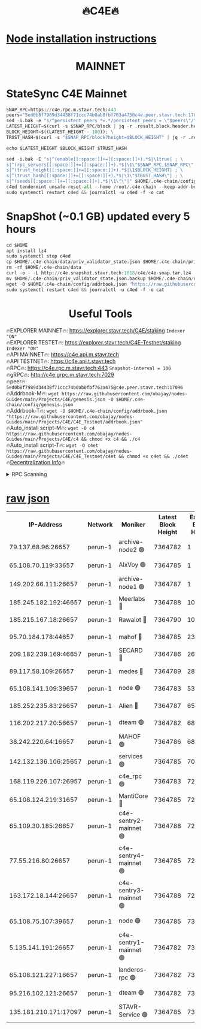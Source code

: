 <h1 align="center"> 🔥C4E🔥</h1>

[Node installation instructions](https://github.com/obajay/nodes-Guides/tree/main/Projects/C4E)
=

<h1 align="center"> MAINNET</h1>

# StateSync C4E Mainnet
```python
SNAP_RPC=https://c4e.rpc.m.stavr.tech:443
peers="5ed0b8f7989d34438f71ccc74b0ab0fbf763a475@c4e.peer.stavr.tech:17096"
sed -i.bak -e "s/^persistent_peers *=.*/persistent_peers = \"$peers\"/" $HOME/.c4e-chain/config/config.toml
LATEST_HEIGHT=$(curl -s $SNAP_RPC/block | jq -r .result.block.header.height); \
BLOCK_HEIGHT=$((LATEST_HEIGHT - 100)); \
TRUST_HASH=$(curl -s "$SNAP_RPC/block?height=$BLOCK_HEIGHT" | jq -r .result.block_id.hash)

echo $LATEST_HEIGHT $BLOCK_HEIGHT $TRUST_HASH

sed -i.bak -E "s|^(enable[[:space:]]+=[[:space:]]+).*$|\1true| ; \
s|^(rpc_servers[[:space:]]+=[[:space:]]+).*$|\1\"$SNAP_RPC,$SNAP_RPC\"| ; \
s|^(trust_height[[:space:]]+=[[:space:]]+).*$|\1$BLOCK_HEIGHT| ; \
s|^(trust_hash[[:space:]]+=[[:space:]]+).*$|\1\"$TRUST_HASH\"| ; \
s|^(seeds[[:space:]]+=[[:space:]]+).*$|\1\"\"|" $HOME/.c4e-chain/config/config.toml
c4ed tendermint unsafe-reset-all --home /root/.c4e-chain --keep-addr-book
sudo systemctl restart c4ed && journalctl -u c4ed -f -o cat
```
# SnapShot (~0.1 GB) updated every 5 hours
```python
cd $HOME
apt install lz4
sudo systemctl stop c4ed
cp $HOME/.c4e-chain/data/priv_validator_state.json $HOME/.c4e-chain/priv_validator_state.json.backup
rm -rf $HOME/.c4e-chain/data
curl -o - -L http://c4e.snapshot.stavr.tech:1018/c4e/c4e-snap.tar.lz4 | lz4 -c -d - | tar -x -C $HOME/.c4e-chain --strip-components 2
mv $HOME/.c4e-chain/priv_validator_state.json.backup $HOME/.c4e-chain/data/priv_validator_state.json
wget -O $HOME/.c4e-chain/config/addrbook.json "https://raw.githubusercontent.com/obajay/nodes-Guides/main/Projects/C4E/addrbook.json"
sudo systemctl restart c4ed && journalctl -u c4ed -f -o cat
```
 <h1 align="center"> Useful Tools</h1>

🔥EXPLORER MAINNET🔥:  https://explorer.stavr.tech/C4E/staking            `Indexer "ON"` \
🔥EXPLORER TESTET🔥:   https://explorer.stavr.tech/C4E-Testnet/staking     `Indexer "ON"` \
🔥API MAINNET🔥:       https://c4e.api.m.stavr.tech \
🔥API TESTNET🔥:       https://c4e.api.t.stavr.tech \
🔥RPC🔥:               https://c4e.rpc.m.stavr.tech:443                  `Snapshot-interval = 100` \
🔥gRPC🔥:              http://c4e.grpc.m.stavr.tech:7029 \
🔥peer🔥:              `5ed0b8f7989d34438f71ccc74b0ab0fbf763a475@c4e.peer.stavr.tech:17096` \
🔥Addrbook-M🔥:    ```wget https://raw.githubusercontent.com/obajay/nodes-Guides/main/Projects/C4E/genesis.json -O $HOME/.c4e-chain/config/genesis.json``` \
🔥Addrbook-T🔥:    ```wget -O $HOME/.c4e-chain/config/addrbook.json "https://raw.githubusercontent.com/obajay/nodes-Guides/main/Projects/C4E/C4E_Testnet/addrbook.json"``` \
🔥Auto_install script-M🔥: ```wget -O c4 https://raw.githubusercontent.com/obajay/nodes-Guides/main/Projects/C4E/c4 && chmod +x c4 && ./c4``` \
🔥Auto_install script-T🔥: ```wget -O c4et https://raw.githubusercontent.com/obajay/nodes-Guides/main/Projects/C4E/C4E_Testnet/c4et && chmod +x c4et && ./c4et``` \
🔥[Decentralization Info](https://github.com/obajay/StateSync-snapshots/tree/main/Projects/C4E/Decentralization)🔥




<details>
<summary>RPC Scanning</summary>

<h2 align="center"> We scan nodes in real time every 4 hours. And we provide the final result of RPC endpoints.
We cannot influence the operation of these nodes in any way. </h2>


```python
If Voting Power is higher than 0 --> then the Node is a validator of the network and may be subject to attack and be a potential threat to the chain.
```
```python
We marked such validators with a red symbol
```

</details>

[raw json](https://rpc-check.c4e.stavr.tech/c4e/rpc-c4e-result.json)
=



<table><tr><th>IP-Address</th><th>Network</th><th>Moniker</th><th>Latest Block Height</th><th>Earliest Block Height</th><th>Catching Up</th><th>Tx Index</th><th>Voting Power</th><th>Scan Time</th></tr><tr><td>79.137.68.96:26657</td><td>perun-1</td><td>archive-node2 🟢</td><td>7364782</td><td>1</td><td>False</td><td>on</td><td>0</td><td>2024-02-28T01:46:44.301134845UTC</td></tr><tr><td>65.108.70.119:33657</td><td>perun-1</td><td>AlxVoy 🟢</td><td>7364785</td><td>1</td><td>False</td><td>on</td><td>0</td><td>2024-02-28T01:46:58.512713598UTC</td></tr><tr><td>149.202.66.111:26657</td><td>perun-1</td><td>archive-node1 🟢</td><td>7364787</td><td>1</td><td>False</td><td>on</td><td>0</td><td>2024-02-28T01:47:14.822260299UTC</td></tr><tr><td>185.245.182.192:46657</td><td>perun-1</td><td>Meerlabs 🔴</td><td>7364788</td><td>1051501</td><td>False</td><td>on</td><td>344604</td><td>2024-02-28T01:47:21.943296120UTC</td></tr><tr><td>185.215.167.18:26657</td><td>perun-1</td><td>Rawalot 🔴</td><td>7364790</td><td>1090501</td><td>False</td><td>on</td><td>450091</td><td>2024-02-28T01:47:32.969616657UTC</td></tr><tr><td>95.70.184.178:44657</td><td>perun-1</td><td>mahof 🔴</td><td>7364785</td><td>2342001</td><td>False</td><td>off</td><td>1356389</td><td>2024-02-28T01:46:57.784793403UTC</td></tr><tr><td>209.182.239.169:46657</td><td>perun-1</td><td>SECARD 🔴</td><td>7364786</td><td>2616101</td><td>False</td><td>off</td><td>749308</td><td>2024-02-28T01:47:10.154893474UTC</td></tr><tr><td>89.117.58.109:26657</td><td>perun-1</td><td>medes 🔴</td><td>7364789</td><td>2826001</td><td>False</td><td>off</td><td>891015</td><td>2024-02-28T01:47:28.592505611UTC</td></tr><tr><td>65.108.141.109:39657</td><td>perun-1</td><td>node 🟢</td><td>7364783</td><td>5303301</td><td>False</td><td>on</td><td>0</td><td>2024-02-28T01:46:46.654469500UTC</td></tr><tr><td>185.252.235.83:26657</td><td>perun-1</td><td>Alien 🔴</td><td>7364787</td><td>6502501</td><td>False</td><td>on</td><td>648215</td><td>2024-02-28T01:47:15.103227647UTC</td></tr><tr><td>116.202.217.20:56657</td><td>perun-1</td><td>dteam 🟢</td><td>7364782</td><td>6800901</td><td>False</td><td>on</td><td>0</td><td>2024-02-28T01:46:43.620069979UTC</td></tr><tr><td>38.242.220.64:16657</td><td>perun-1</td><td>MAHOF 🟢</td><td>7364786</td><td>6885501</td><td>False</td><td>on</td><td>0</td><td>2024-02-28T01:47:12.495753340UTC</td></tr><tr><td>142.132.136.106:25657</td><td>perun-1</td><td>services 🟢</td><td>7364785</td><td>7012001</td><td>False</td><td>on</td><td>0</td><td>2024-02-28T01:47:01.119802345UTC</td></tr><tr><td>168.119.226.107:26957</td><td>perun-1</td><td>c4e_rpc 🟢</td><td>7364783</td><td>7264783</td><td>False</td><td>on</td><td>0</td><td>2024-02-28T01:46:50.949421179UTC</td></tr><tr><td>65.108.124.219:31657</td><td>perun-1</td><td>MantiCore 🔴</td><td>7364785</td><td>7264785</td><td>False</td><td>off</td><td>729660</td><td>2024-02-28T01:46:57.371261112UTC</td></tr><tr><td>65.109.30.185:26657</td><td>perun-1</td><td>c4e-sentry2-mainnet 🟢</td><td>7364788</td><td>7284001</td><td>False</td><td>on</td><td>0</td><td>2024-02-28T01:47:21.634790429UTC</td></tr><tr><td>77.55.216.80:26657</td><td>perun-1</td><td>c4e-sentry4-mainnet 🟢</td><td>7364785</td><td>7297001</td><td>False</td><td>on</td><td>0</td><td>2024-02-28T01:46:58.162195810UTC</td></tr><tr><td>163.172.18.144:26657</td><td>perun-1</td><td>c4e-sentry3-mainnet 🟢</td><td>7364788</td><td>7297001</td><td>False</td><td>on</td><td>0</td><td>2024-02-28T01:47:22.210440650UTC</td></tr><tr><td>65.108.75.107:39657</td><td>perun-1</td><td>node 🟢</td><td>7364785</td><td>7300001</td><td>False</td><td>on</td><td>0</td><td>2024-02-28T01:47:01.450534389UTC</td></tr><tr><td>5.135.141.191:26657</td><td>perun-1</td><td>c4e-sentry1-mainnet 🟢</td><td>7364782</td><td>7300501</td><td>False</td><td>on</td><td>0</td><td>2024-02-28T01:46:43.082868103UTC</td></tr><tr><td>65.108.121.227:16657</td><td>perun-1</td><td>landeros-rpc 🟢</td><td>7364782</td><td>7348901</td><td>False</td><td>on</td><td>0</td><td>2024-02-28T01:46:43.401135469UTC</td></tr><tr><td>95.216.102.121:26657</td><td>perun-1</td><td>dteam 🟢</td><td>7364782</td><td>7362901</td><td>False</td><td>on</td><td>0</td><td>2024-02-28T01:46:43.967533367UTC</td></tr><tr><td>135.181.210.171:17097</td><td>perun-1</td><td>STAVR-Service 🟢</td><td>7364785</td><td>7363001</td><td>False</td><td>on</td><td>0</td><td>2024-02-28T01:47:01.774694420UTC</td></tr></table>
